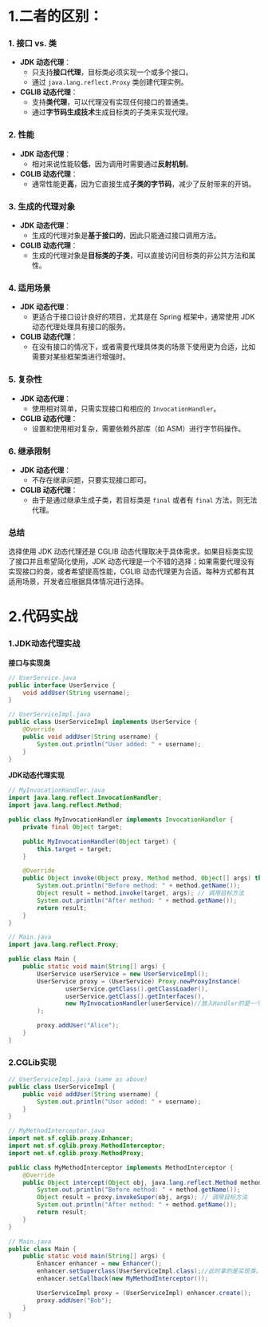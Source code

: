 # 1.二者的区别：

### 1. 接口 vs. 类

- **JDK 动态代理**：
  - 只支持**接口代理**，目标类必须实现一个或多个接口。
  - 通过 `java.lang.reflect.Proxy` 类创建代理实例。
- **CGLIB 动态代理**：
  - 支持**类代理**，可以代理没有实现任何接口的普通类。
  - 通过**字节码生成技术**生成目标类的子类来实现代理。

### 2. 性能

- **JDK 动态代理**：
  - 相对来说性能较**低**，因为调用时需要通过**反射机制**。
- **CGLIB 动态代理**：
  - 通常性能更**高**，因为它直接生成**子类的字节码**，减少了反射带来的开销。

### 3. 生成的代理对象

- **JDK 动态代理**：
  - 生成的代理对象是**基于接口的**，因此只能通过接口调用方法。
- **CGLIB 动态代理**：
  - 生成的代理对象是**目标类的子类**，可以直接访问目标类的非公共方法和属性。

### 4. 适用场景

- **JDK 动态代理**：
  - 更适合于接口设计良好的项目，尤其是在 Spring 框架中，通常使用 JDK 动态代理处理具有接口的服务。
- **CGLIB 动态代理**：
  - 在没有接口的情况下，或者需要代理具体类的场景下使用更为合适，比如需要对某些框架类进行增强时。

### 5. 复杂性

- **JDK 动态代理**：
  - 使用相对简单，只需实现接口和相应的 `InvocationHandler`。
- **CGLIB 动态代理**：
  - 设置和使用相对复杂，需要依赖外部库（如 ASM）进行字节码操作。

### 6. 继承限制

- **JDK 动态代理**：
  - 不存在继承问题，只要实现接口即可。
- **CGLIB 动态代理**：
  - 由于是通过继承生成子类，若目标类是 `final` 或者有 `final` 方法，则无法代理。

### 总结

选择使用 JDK 动态代理还是 CGLIB 动态代理取决于具体需求。如果目标类实现了接口并且希望简化使用，JDK 动态代理是一个不错的选择；如果需要代理没有实现接口的类，或者希望提高性能，CGLIB 动态代理更为合适。每种方式都有其适用场景，开发者应根据具体情况进行选择。

# 2.代码实战

### 1.JDK动态代理实战

**接口与实现类**

```java
// UserService.java
public interface UserService {
    void addUser(String username);
}

// UserServiceImpl.java
public class UserServiceImpl implements UserService {
    @Override
    public void addUser(String username) {
        System.out.println("User added: " + username);
    }
}

```

**JDK动态代理实现**

```java
// MyInvocationHandler.java
import java.lang.reflect.InvocationHandler;
import java.lang.reflect.Method;

public class MyInvocationHandler implements InvocationHandler {
    private final Object target;

    public MyInvocationHandler(Object target) {
        this.target = target;
    }

    @Override
    public Object invoke(Object proxy, Method method, Object[] args) throws Throwable {
        System.out.println("Before method: " + method.getName());
        Object result = method.invoke(target, args); // 调用目标方法
        System.out.println("After method: " + method.getName());
        return result;
    }
}

// Main.java
import java.lang.reflect.Proxy;

public class Main {
    public static void main(String[] args) {
        UserService userService = new UserServiceImpl();
        UserService proxy = (UserService) Proxy.newProxyInstance(
                userService.getClass().getClassLoader(),
                userService.getClass().getInterfaces(),
                new MyInvocationHandler(userService)//放入Handler的是一个接口,这个接口做为target对象
        );

        proxy.addUser("Alice");
    }
}

```

### 2.CGLib实现

```java
// UserServiceImpl.java (same as above)
public class UserServiceImpl {
    public void addUser(String username) {
        System.out.println("User added: " + username);
    }
}

```

```java
// MyMethodInterceptor.java
import net.sf.cglib.proxy.Enhancer;
import net.sf.cglib.proxy.MethodInterceptor;
import net.sf.cglib.proxy.MethodProxy;

public class MyMethodInterceptor implements MethodInterceptor {
    @Override
    public Object intercept(Object obj, java.lang.reflect.Method method, Object[] args, MethodProxy proxy) throws Throwable {
        System.out.println("Before method: " + method.getName());
        Object result = proxy.invokeSuper(obj, args); // 调用目标方法
        System.out.println("After method: " + method.getName());
        return result;
    }
}

// Main.java
public class Main {
    public static void main(String[] args) {
        Enhancer enhancer = new Enhancer();
        enhancer.setSuperclass(UserServiceImpl.class);//此时拿的是实现类，而非是接口
        enhancer.setCallback(new MyMethodInterceptor());

        UserServiceImpl proxy = (UserServiceImpl) enhancer.create();
        proxy.addUser("Bob");
    }
}

```

